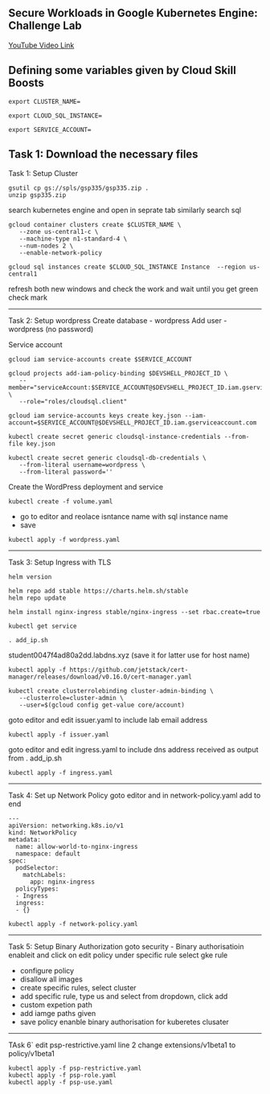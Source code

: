 ## Secure Workloads in Google Kubernetes Engine: Challenge Lab

[YouTube Video Link](https://youtu.be/vJKekSjT_Fk)

## Defining some variables given by Cloud Skill Boosts

```
export CLUSTER_NAME=
```

```
export CLOUD_SQL_INSTANCE=
```
```
export SERVICE_ACCOUNT=
```
## Task 1: Download the necessary files
Task 1: Setup Cluster
```
gsutil cp gs://spls/gsp335/gsp335.zip .
unzip gsp335.zip
```
search kubernetes engine and open in seprate tab similarly search sql

```
gcloud container clusters create $CLUSTER_NAME \
   --zone us-central1-c \
   --machine-type n1-standard-4 \
   --num-nodes 2 \
   --enable-network-policy
```
```
gcloud sql instances create $CLOUD_SQL_INSTANCE Instance  --region us-central1
```

refresh both new windows and check the work and wait until you get green check mark
************************************************************************
Task 2: Setup wordpress
Create database - wordpress
Add user - wordpress (no password)


Service account
```
gcloud iam service-accounts create $SERVICE_ACCOUNT
```
```
gcloud projects add-iam-policy-binding $DEVSHELL_PROJECT_ID \
   --member="serviceAccount:$SERVICE_ACCOUNT@$DEVSHELL_PROJECT_ID.iam.gserviceaccount.com" \
   --role="roles/cloudsql.client"
```
```
gcloud iam service-accounts keys create key.json --iam-account=$SERVICE_ACCOUNT@$DEVSHELL_PROJECT_ID.iam.gserviceaccount.com
```
```
kubectl create secret generic cloudsql-instance-credentials --from-file key.json
```
```
kubectl create secret generic cloudsql-db-credentials \
   --from-literal username=wordpress \
   --from-literal password=''
```

Create the WordPress deployment and service

```
kubectl create -f volume.yaml
```

- go to editor and reolace isntance name with sql instance name 
- save 

```
kubectl apply -f wordpress.yaml

```
************************************************************************
Task 3: Setup Ingress with TLS
```
helm version
```
```
helm repo add stable https://charts.helm.sh/stable
helm repo update
```
```
helm install nginx-ingress stable/nginx-ingress --set rbac.create=true
```
```
kubectl get service
```
```
. add_ip.sh  
```

student0047f4ad80a2dd.labdns.xyz (save it for latter use for host name)

```
kubectl apply -f https://github.com/jetstack/cert-manager/releases/download/v0.16.0/cert-manager.yaml
```
```
kubectl create clusterrolebinding cluster-admin-binding \
   --clusterrole=cluster-admin \
   --user=$(gcloud config get-value core/account)
```

goto editor and edit issuer.yaml to include lab email address

```
kubectl apply -f issuer.yaml
```

goto editor and edit ingress.yaml to include dns address received as output from . add_ip.sh

```
kubectl apply -f ingress.yaml
```

************************************************************************
Task 4: Set up Network Policy
goto editor and in network-policy.yaml add to end

```
---
apiVersion: networking.k8s.io/v1
kind: NetworkPolicy
metadata:
  name: allow-world-to-nginx-ingress
  namespace: default
spec:
  podSelector:
    matchLabels:
      app: nginx-ingress
  policyTypes:
  - Ingress
  ingress:
  - {}
```
```
kubectl apply -f network-policy.yaml
```
************************************************************************
Task 5: Setup Binary Authorization
goto security - Binary authorisatioin enableit and click on edit policy under specific rule select gke rule
- configure policy 
- disallow all images
- create specific rules, select cluster
- add specific rule, type us and select from dropdown, click add
- custom expetion path 
- add iamge paths given 
- save policy 
enanble binary authorisation for kuberetes clusater
************************************************************************
TAsk 6`
edit psp-restrictive.yaml 
line 2 change extensions/v1beta1 to policy/v1beta1
```
kubectl apply -f psp-restrictive.yaml
kubectl apply -f psp-role.yaml
kubectl apply -f psp-use.yaml
```
